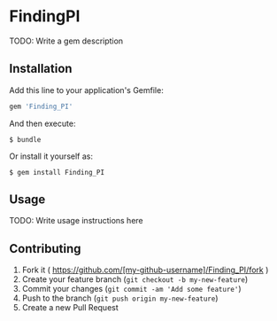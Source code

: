 # FindingPI

TODO: Write a gem description

## Installation

Add this line to your application's Gemfile:

```ruby
gem 'Finding_PI'
```

And then execute:

    $ bundle

Or install it yourself as:

    $ gem install Finding_PI

## Usage

TODO: Write usage instructions here

## Contributing

1. Fork it ( https://github.com/[my-github-username]/Finding_PI/fork )
2. Create your feature branch (`git checkout -b my-new-feature`)
3. Commit your changes (`git commit -am 'Add some feature'`)
4. Push to the branch (`git push origin my-new-feature`)
5. Create a new Pull Request
